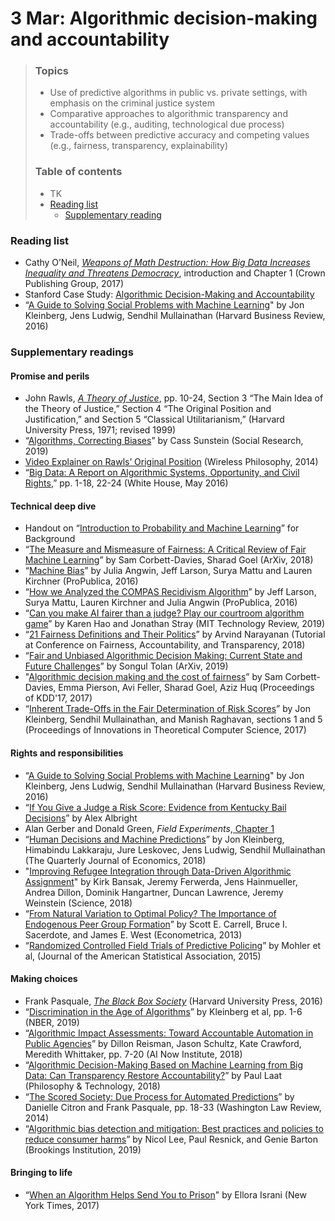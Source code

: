 # 3 Mar: Algorithmic decision-making and accountability

> ### Topics
> - Use of predictive algorithms in public vs. private settings, with emphasis on the criminal justice system
> - Comparative approaches to algorithmic transparency and accountability (e.g., auditing, technological due process)
> - Trade-offs between predictive accuracy and competing values (e.g., fairness, transparency, explainability)
>
> ### Table of contents
> - TK
> - [Reading list](#reading-list)
>   - [Supplementary reading](#supplementary-reading)

### Reading list

- Cathy O’Neil, [_Weapons of Math Destruction: How Big Data Increases Inequality and Threatens Democracy_](https://bookshop.org/books/weapons-of-math-destruction-how-big-data-increases-inequality-and-threatens-democracy/9780553418835), introduction and Chapter 1 (Crown Publishing Group, 2017)
- Stanford Case Study: [Algorithmic Decision-Making and Accountability](https://stanford.box.com/s/ah98xmibagwdfvlzsdtcpcyew8blks9c)
- “[A Guide to Solving Social Problems with Machine Learning](https://hbr.org/2016/12/a-guide-to-solving-social-problems-with-machine-learning)" by Jon Kleinberg, Jens Ludwig, Sendhil Mullainathan (Harvard Business Review, 2016)

### Supplementary readings

#### Promise and perils

- John Rawls, [_A Theory of Justice_](https://plato.stanford.edu/entries/rawls/), pp. 10-24, Section 3 “The Main Idea of the Theory of Justice,” Section 4 “The Original Position and Justification,” and Section 5 “Classical Utilitarianism,” (Harvard University Press, 1971; revised 1999)
- “[Algorithms, Correcting Biases](https://muse.jhu.edu/article/732187/pdf)” by Cass Sunstein (Social Research, 2019)
- [Video Explainer on Rawls’ Original Position](https://www.youtube.com/watch?v=nO5me_5c8d) (Wireless Philosophy, 2014)
- “[Big Data: A Report on Algorithmic Systems, Opportunity, and Civil Rights](https://obamawhitehouse.archives.gov/sites/default/files/microsites/ostp/2016_0504_data_discrimination.pdf),” pp. 1-18, 22-24 (White House, May 2016)

#### Technical deep dive

- Handout on “[Introduction to Probability and Machine Learning](https://stanford.box.com/s/cbosiqyfxb3fjtriqnwiygofwsxmdzh3)” for Background
- “[The Measure and Mismeasure of Fairness: A Critical Review of Fair Machine Learning](https://arxiv.org/pdf/1808.00023.pdf)” by Sam Corbett-Davies, Sharad Goel (ArXiv, 2018)
- “[Machine Bias](https://www.propublica.org/article/machine-bias-risk-assessments-in-criminal-sentencing)” by Julia Angwin, Jeff Larson, Surya Mattu and Lauren Kirchner (ProPublica, 2016)
- “[How we Analyzed the COMPAS Recidivism Algorithm](https://www.propublica.org/article/how-we-analyzed-the-compas-recidivism-algorithm)” by Jeff Larson, Surya Mattu, Lauren Kirchner and Julia Angwin (ProPublica, 2016)
- “[Can you make AI fairer than a judge? Play our courtroom algorithm game](https://www.technologyreview.com/s/613508/ai-fairer-than-judge-criminal-risk-assessment-algorithm)” by Karen Hao and Jonathan Stray (MIT Technology Review, 2019)
- “[21 Fairness Definitions and Their Politics](https://www.youtube.com/watch?v=wqamrPkF5kk)” by Arvind Narayanan (Tutorial at Conference on Fairness, Accountability, and Transparency, 2018)
- “[Fair and Unbiased Algorithmic Decision Making: Current State and Future Challenges](https://arxiv.org/pdf/1901.04730.pdf)” by Songul Tolan (ArXiv, 2019)
- "[Algorithmic decision making and the cost of fairness](https://arxiv.org/pdf/1701.08230.pdf)” by Sam Corbett-Davies, Emma Pierson, Avi Feller, Sharad Goel, Aziz Huq (Proceedings of KDD'17, 2017)
- “[Inherent Trade-Offs in the Fair Determination of Risk Scores](https://arxiv.org/pdf/1609.05807.pdf)” by Jon Kleinberg, Sendhil Mullainathan, and Manish Raghavan, sections 1 and 5 (Proceedings of Innovations in Theoretical Computer Science, 2017)

#### Rights and responsibilities

- “[A Guide to Solving Social Problems with Machine Learning](https://hbr.org/2016/12/a-guide-to-solving-social-problems-with-machine-learning)" by Jon Kleinberg, Jens Ludwig, Sendhil Mullainathan (Harvard Business Review, 2016)
- “[If You Give a Judge a Risk Score: Evidence from Kentucky Bail Decisions](https://thelittledataset.com/about_files/albright_judge_score.pdf)” by Alex Albright
- Alan Gerber and Donald Green, *Field Experiments*,[ ](https://jonnyphillips.github.io/FLS6415/Class_3/Gerber%20and%20Green%202012%20Ch.1.pdf)[Chapter 1](https://jonnyphillips.github.io/FLS6415/Class_3/Gerber%20and%20Green%202012%20Ch.1.pdf)
- “[Human Decisions and Machine Predictions](https://academic.oup.com/qje/article/133/1/237/4095198)” by Jon Kleinberg, Himabindu Lakkaraju, Jure Leskovec, Jens Ludwig, Sendhil Mullainathan (The Quarterly Journal of Economics, 2018)
- "[Improving Refugee Integration through Data-Driven Algorithmic Assignment](http://science.sciencemag.org.stanford.idm.oclc.org/content/359/6373/325)" by Kirk Bansak, Jeremy Ferwerda, Jens Hainmueller, Andrea Dillon, Dominik Hangartner, Duncan Lawrence, Jeremy Weinstein (Science, 2018)
- “[From Natural Variation to Optimal Policy? The Importance of Endogenous Peer Group Formation](https://onlinelibrary.wiley.com/doi/abs/10.3982/ECTA10168)” by Scott E. Carrell, Bruce I. Sacerdote, and James E. West (Econometrica, 2013)
- “[Randomized Controlled Field Trials of Predictive Policing](https://www.tandfonline.com/doi/abs/10.1080/01621459.2015.1077710)” by Mohler et al, (Journal of the American Statistical Association, 2015)

#### Making choices

- Frank Pasquale, [_The Black Box Society_](https://www.hup.harvard.edu/catalog.php?isbn=9780674970847) (Harvard University Press, 2016)
- “[Discrimination in the Age of Algorithms](https://www.nber.org/papers/w25548.pdf)” by Kleinberg et al, pp. 1-6 (NBER, 2019)
- “[Algorithmic Impact Assessments: Toward Accountable Automation in Public Agencies](https://ainowinstitute.org/aiareport2018.pdf)” by Dillon Reisman, Jason Schultz, Kate Crawford, Meredith Whittaker, pp. 7-20 (AI Now Institute, 2018)
- “[Algorithmic Decision-Making Based on Machine Learning from Big Data: Can Transparency Restore Accountability?](https://www.ncbi.nlm.nih.gov/pmc/articles/PMC6390893/pdf/13347_2017_Article_293.pdf)” by Paul Laat (Philosophy & Technology, 2018)
- “[The Scored Society: Due Process for Automated Predictions](http://cyberlaw.stanford.edu/publications/scored-society-due-process-automated-predictions)” by Danielle Citron and Frank Pasquale, pp. 18-33 (Washington Law Review, 2014)
- “[Algorithmic bias detection and mitigation: Best practices and policies to reduce consumer harms](https://www.brookings.edu/research/algorithmic-bias-detection-and-mitigation-best-practices-and-policies-to-reduce-consumer-harms/)” by Nicol Lee, Paul Resnick, and Genie Barton (Brookings Institution, 2019)

#### Bringing to life

- “[When an Algorithm Helps Send You to Prison](https://www.nytimes.com/2017/10/26/opinion/algorithm-compas-sentencing-bias.html)" by Ellora Israni (New York Times, 2017)

 
